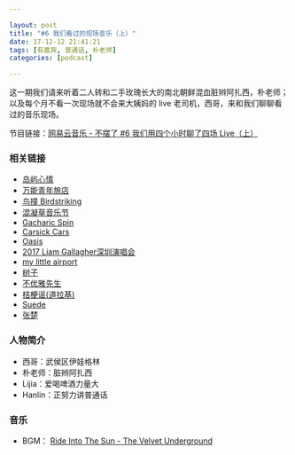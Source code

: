 ```yaml
---

layout: post
title: "#6 我们看过的现场音乐（上）"
date: 17-12-12 21:41:21
tags: [有嘉宾, 普通话, 朴老师]
categories: [podcast]

---
```


这一期我们请来听着二人转和二手玫瑰长大的南北朝鲜混血脏辫阿扎西，朴老师；以及每个月不看一次现场就不会来大姨妈的 live 老司机，西哥，来和我们聊聊看过的音乐现场。

节目链接：[网易云音乐 - 不摆了 #6 我们用四个小时聊了四场 Live（上）](http://music.163.com/#/program?id=1367267261)

### 相关链接

- [岛屿心情](https://site.douban.com/islandmood/)
- [万能青年旅店](http://music.163.com/#/artist?id=13223)
- [鸟撞 Birdstriking](https://site.douban.com/birdstriking/)
- [混凝草音乐节](http://concreteandgrass.cn/)
- [Gacharic Spin](http://concreteandgrass.cn/artists/gacharic-spin/)
- [Carsick Cars](https://site.douban.com/carsickcars/)
- [Oasis](http://music.163.com/#/artist?id=98110)
- [2017 Liam Gallagher深圳演唱会](https://www.douban.com/event/28760789/)
- [my little airport](http://music.163.com/#/artist?id=12264)
- [树子](http://music.163.com/#/artist?id=12853)
- [不优雅先生](http://music.163.com/#/artist?id=12371)
- [桔梗谣(道拉基)](http://music.163.com/#/song?id=233696)
- [Suede](http://music.163.com/#/artist?id=99992)
- [张楚](http://music.163.com/#/artist?id=6455)

### 人物简介

- 西哥：武侯区伊娃格林
- 朴老师：脏辫阿扎西
- Lijia：爱喝啤酒力量大
- Hanlin：正努力讲普通话

### 音乐

- BGM： [Ride Into The Sun - The Velvet Underground](http://music.163.com/#/song?id=19537548)